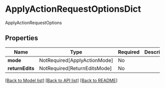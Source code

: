 # ApplyActionRequestOptionsDict

ApplyActionRequestOptions

## Properties
| Name | Type | Required | Description |
| ------------ | ------------- | ------------- | ------------- |
**mode** | NotRequired[ApplyActionMode] | No |  |
**returnEdits** | NotRequired[ReturnEditsMode] | No |  |


[[Back to Model list]](../../README.md#models-v2-link) [[Back to API list]](../../README.md#documentation-for-api-endpoints) [[Back to README]](../../README.md)
